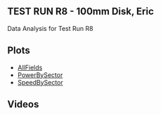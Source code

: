## TEST RUN R8 - 100mm Disk, Eric  
Data Analysis for Test Run R8  

## Plots  
- [AllFields](Plots\AllFields.html)
- [PowerBySector](Plots\PowerBySector.html)
- [SpeedBySector](Plots\SpeedBySector.html)

## Videos  
